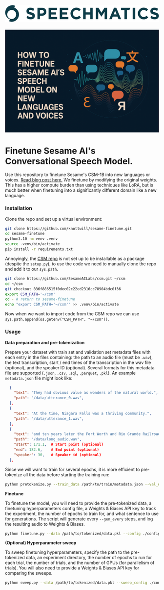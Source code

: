 <h1 align="center">
    <img src="media/speechmatics_logo.png" alt="Speechmatics" width="600">
</h1>

![Cover](media/cover.png)

# Finetune Sesame AI's Conversational Speech Model.

Use this repository to finetune Sesame's CSM-1B into new languages or voices. [Read blog post here.](https://blog.speechmatics.com/2025/04/25/How-to-Finetune-Sesame-AIs-Speech-Model-on-New-Languages-and-Voices) We finetune by modifying the original weights. This has a higher compute burden than using techniques like LoRA, but is much better when finetuning into a significantly different domain like a new language. 

### Installation

Clone the repo and set up a virtual environment:
```bash
git clone https://github.com/knottwill/sesame-finetune.git
cd sesame-finetune
python3.10 -m venv .venv
source .venv/bin/activate
pip install -r requirements.txt
```

Annoyingly, the [CSM repo](https://github.com/SesameAILabs/csm) is not set up to be installable as a package (despite the `setup.py`), to use the code we need to manually clone the repo and add it to our `sys.path`. 

```bash
git clone https://github.com/SesameAILabs/csm.git ~/csm
cd ~/csm
git checkout 836f886515f0dec02c22ed2316cc78904bdc0f36
export CSM_PATH='~/csm'
cd - # return to sesame-finetune
echo "export CSM_PATH='~/csm'" >> .venv/bin/activate
```

Now when we want to import code from the CSM repo we can use `sys.path.append(os.getenv("CSM_PATH", "~/csm"))`. 

### Usage

**Data preparation and pre-tokenization**

Prepare your dataset with train set and validation set metadata files with each entry in the files containing: the path to an audio file (must be `.wav`), the text transcription, start / end times of the transcription in the wav file (optional), and the speaker ID (optional). Several formats for this metadata file are supported (`.json`, `.csv`, `.sql`, `.parquet`, `.pkl`). An example `metadata.json` file might look like:

```json
  {
    "text": "They had obvious value as wonders of the natural world.",
    "path": "/data/utterance_0.wav",
  },
  {
    "text": "At the time, Niagara Falls was a thriving community.",
    "path": "/data/utterance_1.wav",
  },
  {
    "text": "and ten years later the Fort Worth and Rio Grande Railroad laid tracks in the county.",
    "path": "/data/long_audio.wav",
    "start": 171.1,  # Start point (optional)
    "end": 182.6,    # End point (optional)
    "speaker": 30,   # Speaker id (optional)
  },
```

Since we will want to train for several epochs, it is more efficient to pre-tokenize all the data before starting the training run:

```bash
python pretokenize.py --train_data /path/to/train/metadata.json --val_data /path/to/val/metadata.json --output /path/to/tokenized/data.pkl
```

**Finetune**

To finetune the model, you will need to provide the pre-tokenized data, a finetuning hyperparameters config file, a Weights & Biases API key to track the experiment, the number of epochs to train for, and what sentence to use for generations. The script will generate every `--gen_every` steps, and log the resulting audio to Weights & Biases. 

```bash
python finetune.py --data /path/to/tokenized/data.pkl --config ./configs/default.yaml --n_epochs 25 --gen_every 500 --gen_sentence "Marie aime les pommes et les poires." --wandb_api_key WANDB_API_KEY
```

**(Optional) Hyperparameter sweep**

To sweep finetuning hyperparameters, specify the path to the pre-tokenized data, an experiment directory, the number of epochs to run for each trial, the number of trials, and the number of GPUs (for parallelism of trials). You will also need to provide a Weights & Biases API key for comparing the sweeps. 

```bash
python sweep.py --data /path/to/tokenized/data.pkl --sweep_config ./configs/sweep.yaml --output_dir ./my-sweep --n_epochs 3 --n_trials 50 --n_gpus 2 --wandb_api_key WANDB_API_KEY
```